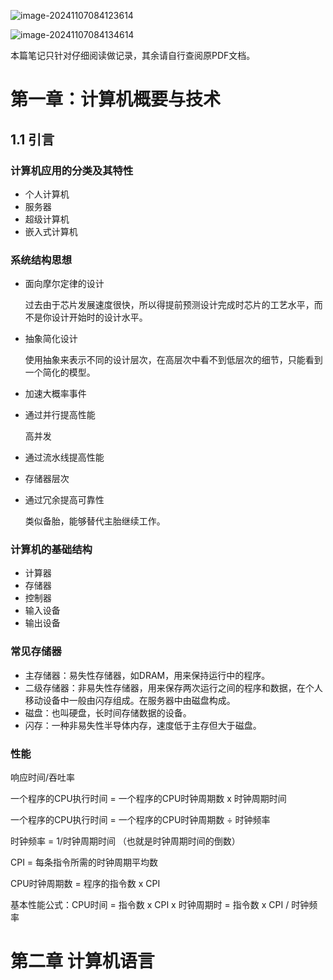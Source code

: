 ![image-20241107084123614](F:\note\my_note\Basic\计算机组成原理\assets\image-20241107084123614.png)

![image-20241107084134614](F:\note\my_note\Basic\计算机组成原理\assets\image-20241107084134614.png)

本篇笔记只针对仔细阅读做记录，其余请自行查阅原PDF文档。

# 第一章：计算机概要与技术



## 1.1 引言

###  计算机应用的分类及其特性

- 个人计算机
- 服务器
- 超级计算机
- 嵌入式计算机



### 系统结构思想

- 面向摩尔定律的设计

  过去由于芯片发展速度很快，所以得提前预测设计完成时芯片的工艺水平，而不是你设计开始时的设计水平。

- 抽象简化设计

  使用抽象来表示不同的设计层次，在高层次中看不到低层次的细节，只能看到一个简化的模型。

- 加速大概率事件

- 通过并行提高性能

  高并发

- 通过流水线提高性能

- 存储器层次

- 通过冗余提高可靠性

  类似备胎，能够替代主胎继续工作。



### 计算机的基础结构

- 计算器
- 存储器
- 控制器
- 输入设备
- 输出设备



### 常见存储器

- 主存储器：易失性存储器，如DRAM，用来保持运行中的程序。
- 二级存储器：非易失性存储器，用来保存两次运行之间的程序和数据，在个人移动设备中一般由闪存组成。在服务器中由磁盘构成。
- 磁盘：也叫硬盘，长时间存储数据的设备。
- 闪存：一种非易失性半导体内存，速度低于主存但大于磁盘。



### 性能

响应时间/吞吐率

一个程序的CPU执行时间 = 一个程序的CPU时钟周期数 x 时钟周期时间

一个程序的CPU执行时间 = 一个程序的CPU时钟周期数 ÷ 时钟频率

时钟频率 = 1/时钟周期时间 （也就是时钟周期时间的倒数）

CPI = 每条指令所需的时钟周期平均数

CPU时钟周期数 = 程序的指令数 x CPI

基本性能公式：CPU时间 = 指令数 x CPI x 时钟周期时 = 指令数 x CPI / 时钟频率

# 第二章 计算机语言



























